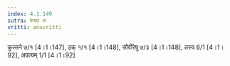 ```yaml
---
index: 4.1.149
sutra: फेश्छ च
vritti: anuvritti
---
```


कुत्सने ७/१ [4।1।147], ठक् १/१  [4।1।148], सौवीरेषु ७/३ [4।1।148], तस्य 6/1 [4।1।92], अपत्यम् 1/1 [4।1।92]